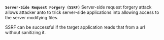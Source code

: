 **`Server-Side Request Forgery (SSRF)`**
Server-side request forgery attack allows attacker anto to trick server-side applications into allowing access to the server modifying files.

SSRF can be successful if the target application reads that from a url without sanitizing it.
